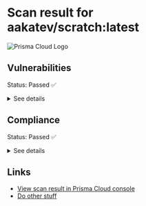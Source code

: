# Scan result for aakatev/scratch:latest

![Prisma Cloud Logo](https://www.paloaltonetworks.com/content/dam/pan/en_US/images/logos/brand/prisma-primary-reversed/Prisma-logo-reversed.png)


## Vulnerabilities

Status: Passed :white_check_mark:

<details>
<summary>See details</summary>

| Id | Package | Version | Description | Severity | Grace Days |
| --- | --- | --- | --- | --- | --- |


</details>

## Compliance

Status: Passed :white_check_mark:

<details>
<summary>See details</summary>

| Title | Severity | Description |
| --- | --- | --- |


</details>

## Links

- [View scan result in Prisma Cloud console](https://prismacloud.example.com/#!/monitor/vulnerabilities/images/ci?search=sha256%3A17d3360ac4af118155ab6dde52f411fc6332e2b63b22aa0d21a994fb24e8f39c)
- [Do other stuff](https://example.com)
